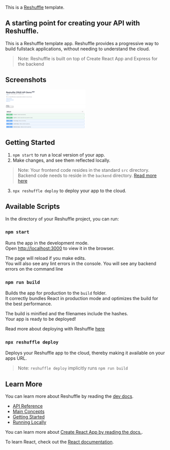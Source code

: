 
This is a [Reshuffle](https://reshuffle.com/) template.

## A starting point for creating your API with Reshuffle.

This is a Reshuffle template app. Reshuffle provides a progressive way to build fullstack applications, without needing to understand the cloud.

> Note: Reshuffle is built on top of Create React App and Express for the backend

## Screenshots

<img src="./app-screen.png" width="50%" height="50%">


## Getting Started

1. `npm start` to run a local version of your app.
2. Make changes, and see them reflected locally.
  > Note: Your frontend code resides in the standard `src` directory.
          Backend code needs to reside in the `backend` directory. [Read more here](http://dev.reshuffle.com)
3. `npx reshuffle deploy` to deploy your app to the cloud.

## Available Scripts

In the directory of your Reshuffle project, you can run:

### `npm start`

Runs the app in the development mode.<br>
Open [http://localhost:3000](http://localhost:3000) to view it in the browser.

The page will reload if you make edits.<br>
You will also see any lint errors in the console.
You will see any backend errors on the command line


### `npm run build`

Builds the app for production to the `build` folder.<br>
It correctly bundles React in production mode and optimizes the build for the best performance.

The build is minified and the filenames include the hashes.<br>
Your app is ready to be deployed!

Read more about deploying with Reshuffle [here](https://dev.reshuffle.com/deploying-to-reshuffle)

### `npx reshuffle deploy`

Deploys your Reshuffle app to the cloud, thereby making it available on your apps URL.

> Note: `reshuffle deploy` implicitly runs `npm run build`


## Learn More

You can learn more about Reshuffle by reading the [dev docs](https://dev.reshuffle.com).

* [API Reference](dev-docs.reshuffle.com)
* [Main Concepts](dev.reshuffle.com/hello-reshuffle)
* [Getting Started](dev.reshuffle.com/getting-started)
* [Running Locally](dev.reshuffle.com/running-locally)

You can learn more about [Create React App by reading the docs.](https://facebook.github.io/create-react-app/docs/getting-started).

To learn React, check out the [React documentation](https://reactjs.org/).

